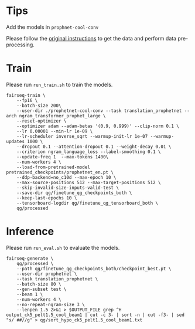 # Tips
Add the models in ```prophnet-cool-conv```

Please follow the [original instructions](https://github.com/microsoft/ProphetNet/tree/master/ProphetNet_En) to get the data and perform data pre-processing.

# Train
Please run ```run_train.sh``` to train the models.
```
fairseq-train \
	--fp16 \
	--batch-size 200\
	--user-dir ./prophetnet-cool-conv --task translation_prophetnet --arch ngram_transformer_prophet_large \
	--reset-optimizer \
	--optimizer adam --adam-betas '(0.9, 0.999)' --clip-norm 0.1 \
	--lr 0.00001 --min-lr 1e-09 \
	--lr-scheduler inverse_sqrt --warmup-init-lr 1e-07 --warmup-updates 1000 \
	--dropout 0.1 --attention-dropout 0.1 --weight-decay 0.01 \
	--criterion ngram_language_loss --label-smoothing 0.1 \
	--update-freq 1  --max-tokens 1400\
	--num-workers 4 \
	--load-from-pretrained-model pretrained_checkpoints/prophetnet_en.pt \
	--ddp-backend=no_c10d --max-epoch 10 \
	--max-source-positions 512 --max-target-positions 512 \
	--skip-invalid-size-inputs-valid-test \
	--save-dir qg/finetune_qg_checkpoints_both \
	--keep-last-epochs 10 \
	--tensorboard-logdir qg/finetune_qg_tensorboard_both \
	qg/processed
```

# Inference
Please run ```run_eval.sh``` to evaluate the models.
```
fairseq-generate \
	qg/processed \
	--path qg/finetune_qg_checkpoints_both/checkpoint_best.pt \
	--user-dir prophetnet \
	--task translation_prophetnet \
	--batch-size 80 \
	--gen-subset test \
	--beam 1 \
	--num-workers 4 \
	--no-repeat-ngram-size 3 \
	--lenpen 1.5 2>&1 > $OUTPUT_FILE grep ^H output_ck5_pelt1.5_cool_beam1 | cut -c 3- | sort -n | cut -f3- | sed "s/ ##//g" > qg/sort_hypo_ck5_pelt1.5_cool_beam1.txt
```

